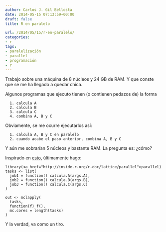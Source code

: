 ```yaml
---
author: Carlos J. Gil Bellosta
date: 2014-05-15 07:13:59+00:00
draft: false
title: R en paralelo

url: /2014/05/15/r-en-paralelo/
categories:
- r
tags:
- paralelización
- parallel
- programación
- r
---
```


Trabajo sobre una máquina de 8 núcleos y 24 GB de RAM. Y que conste que se me ha llegado a quedar chica.

Algunos programas que ejecuto tienen (o contienen pedazos de) la forma



	  1. calcula A
	  2. calcula B
	  3. calcula C
	  4. combina A, B y C

Obviamente, se me ocurre ejecutarlos así:

	  1. calcula A, B y C en paralelo
	  2. cuando acabe el paso anterior, combina A, B y C

Y aún me sobrarían 5 núcleos y bastante RAM. La pregunta es: ¿cómo?

Inspirado en [esto](http://stackoverflow.com/questions/10815622/running-multiple-jobs-in-background-at-same-time-parallel-in-r), últimamente hago:



    library(<a href="http://inside-r.org/r-doc/lattice/parallel">parallel)
    tasks <- list(
      job1 = function() calcula.A(args.A),
      job2 = function() calcula.B(args.B),
      job3 = function() calcula.C(args.C)
    )

    out <- mclapply(
      tasks,
      function(f) f(),
      mc.cores = length(tasks)
    )



Y la verdad, va como un tiro.
